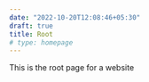 ```yaml
---
date: "2022-10-20T12:08:46+05:30"
draft: true
title: Root
# type: homepage
---
```


This is the root page for a website